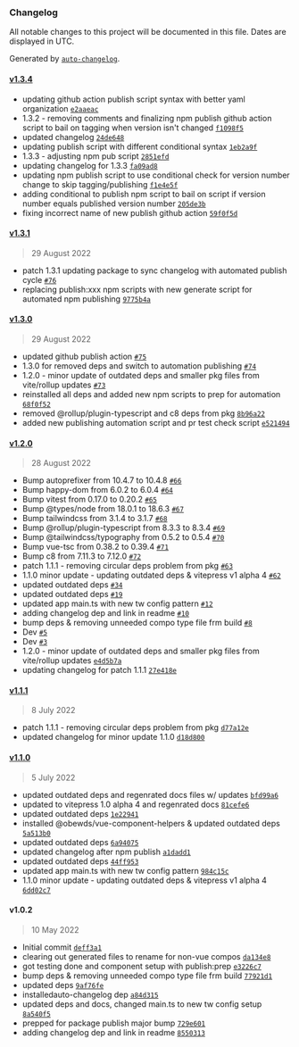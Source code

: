 ### Changelog

All notable changes to this project will be documented in this file. Dates are displayed in UTC.

Generated by [`auto-changelog`](https://github.com/CookPete/auto-changelog).

#### [v1.3.4](https://github.com/obewds/tw-bg-palette-default/compare/v1.3.1...v1.3.4)

- updating github action publish script syntax with better yaml organization [`e2aaeac`](https://github.com/obewds/tw-bg-palette-default/commit/e2aaeac36004171c3babc2f35b2449c8f18d7da6)
- 1.3.2 - removing comments and finalizing npm publish github action script to bail on tagging when version isn't changed [`f1098f5`](https://github.com/obewds/tw-bg-palette-default/commit/f1098f545b43899b7a1b3e22204b328f15287fb3)
- updated changelog [`24de648`](https://github.com/obewds/tw-bg-palette-default/commit/24de648b6783f0552d65fbcd27ad3fbac564c565)
- updating publish script with different conditional syntax [`1eb2a9f`](https://github.com/obewds/tw-bg-palette-default/commit/1eb2a9f65e38aa5b99e5bc5d49995be694ebd561)
- 1.3.3 - adjusting npm pub script [`2851efd`](https://github.com/obewds/tw-bg-palette-default/commit/2851efd5b13677bf9f02f12a18cd0e63b46083f9)
- updating changelog for 1.3.3 [`fa09ad8`](https://github.com/obewds/tw-bg-palette-default/commit/fa09ad8c04792888b8c7ccd433888b0c2320be3f)
- updating npm publish script to use conditional check for version number change to skip tagging/publishing [`f1e4e5f`](https://github.com/obewds/tw-bg-palette-default/commit/f1e4e5fba126cc5cf481ed21bd5dcb5e922aec6d)
- adding conditional to publish npm script to bail on script if version number equals published version number [`205de3b`](https://github.com/obewds/tw-bg-palette-default/commit/205de3b59eb1512f31090a211d9e6f611dac93f5)
- fixing incorrect name of new publish github action [`59f0f5d`](https://github.com/obewds/tw-bg-palette-default/commit/59f0f5dcb01b48c815078543655e2b9dd5f47207)

#### [v1.3.1](https://github.com/obewds/tw-bg-palette-default/compare/v1.3.0...v1.3.1)

> 29 August 2022

- patch 1.3.1 updating package to sync changelog with automated publish cycle [`#76`](https://github.com/obewds/tw-bg-palette-default/pull/76)
- replacing publish:xxx npm scripts with new generate script for automated npm publishing [`9775b4a`](https://github.com/obewds/tw-bg-palette-default/commit/9775b4a34cb03c854aaa2bba50686814d94e8f74)

#### [v1.3.0](https://github.com/obewds/tw-bg-palette-default/compare/v1.2.0...v1.3.0)

> 29 August 2022

- updated github publish action [`#75`](https://github.com/obewds/tw-bg-palette-default/pull/75)
- 1.3.0 for removed deps and switch to automation publishing [`#74`](https://github.com/obewds/tw-bg-palette-default/pull/74)
- 1.2.0 - minor update of outdated deps and smaller pkg files from vite/rollup updates [`#73`](https://github.com/obewds/tw-bg-palette-default/pull/73)
- reinstalled all deps and added new npm scripts to prep for automation [`68f0f52`](https://github.com/obewds/tw-bg-palette-default/commit/68f0f528029972eb646567837292823be63a37ea)
- removed @rollup/plugin-typescript and c8 deps from pkg [`8b96a22`](https://github.com/obewds/tw-bg-palette-default/commit/8b96a22ba136d491cc940840bb03ea6cfc4725b9)
- added new publishing automation script and pr test check script [`e521494`](https://github.com/obewds/tw-bg-palette-default/commit/e521494545b060d4e969c29dc506a128cdad4cc8)

#### [v1.2.0](https://github.com/obewds/tw-bg-palette-default/compare/v1.1.1...v1.2.0)

> 28 August 2022

- Bump autoprefixer from 10.4.7 to 10.4.8 [`#66`](https://github.com/obewds/tw-bg-palette-default/pull/66)
- Bump happy-dom from 6.0.2 to 6.0.4 [`#64`](https://github.com/obewds/tw-bg-palette-default/pull/64)
- Bump vitest from 0.17.0 to 0.20.2 [`#65`](https://github.com/obewds/tw-bg-palette-default/pull/65)
- Bump @types/node from 18.0.1 to 18.6.3 [`#67`](https://github.com/obewds/tw-bg-palette-default/pull/67)
- Bump tailwindcss from 3.1.4 to 3.1.7 [`#68`](https://github.com/obewds/tw-bg-palette-default/pull/68)
- Bump @rollup/plugin-typescript from 8.3.3 to 8.3.4 [`#69`](https://github.com/obewds/tw-bg-palette-default/pull/69)
- Bump @tailwindcss/typography from 0.5.2 to 0.5.4 [`#70`](https://github.com/obewds/tw-bg-palette-default/pull/70)
- Bump vue-tsc from 0.38.2 to 0.39.4 [`#71`](https://github.com/obewds/tw-bg-palette-default/pull/71)
- Bump c8 from 7.11.3 to 7.12.0 [`#72`](https://github.com/obewds/tw-bg-palette-default/pull/72)
- patch 1.1.1 - removing circular deps problem from pkg [`#63`](https://github.com/obewds/tw-bg-palette-default/pull/63)
- 1.1.0 minor update - updating outdated deps & vitepress v1 alpha 4 [`#62`](https://github.com/obewds/tw-bg-palette-default/pull/62)
- updated outdated deps [`#34`](https://github.com/obewds/tw-bg-palette-default/pull/34)
- updated outdated deps [`#19`](https://github.com/obewds/tw-bg-palette-default/pull/19)
- updated app main.ts with new tw config pattern [`#12`](https://github.com/obewds/tw-bg-palette-default/pull/12)
- adding changelog dep and link in readme [`#10`](https://github.com/obewds/tw-bg-palette-default/pull/10)
- bump deps & removing unneeded compo type file frm build [`#8`](https://github.com/obewds/tw-bg-palette-default/pull/8)
- Dev [`#5`](https://github.com/obewds/tw-bg-palette-default/pull/5)
- Dev [`#3`](https://github.com/obewds/tw-bg-palette-default/pull/3)
- 1.2.0 - minor update of outdated deps and smaller pkg files from vite/rollup updates [`e4d5b7a`](https://github.com/obewds/tw-bg-palette-default/commit/e4d5b7a545bc20f4dc7d909f4ccdc14d301cfeba)
- updating changelog for patch 1.1.1 [`27e418e`](https://github.com/obewds/tw-bg-palette-default/commit/27e418ef901a1dfba86126465f958238a82c8d73)

#### [v1.1.1](https://github.com/obewds/tw-bg-palette-default/compare/v1.1.0...v1.1.1)

> 8 July 2022

- patch 1.1.1 - removing circular deps problem from pkg [`d77a12e`](https://github.com/obewds/tw-bg-palette-default/commit/d77a12e98ca16566d4c16ba939289e76b06961a0)
- updated changelog for minor update 1.1.0 [`d18d800`](https://github.com/obewds/tw-bg-palette-default/commit/d18d8003f9a28d1f3a74b1fe9dee21dcc3035a81)

#### [v1.1.0](https://github.com/obewds/tw-bg-palette-default/compare/v1.0.2...v1.1.0)

> 5 July 2022

- updated outdated deps and regenrated docs files w/ updates [`bfd99a6`](https://github.com/obewds/tw-bg-palette-default/commit/bfd99a66a371f820fad9598272013c27fb06a375)
- updated to vitepress 1.0 alpha 4 and regenrated docs [`81cefe6`](https://github.com/obewds/tw-bg-palette-default/commit/81cefe6627032ce5634a47816a50ca0253bcaef6)
- updated outdated deps [`1e22941`](https://github.com/obewds/tw-bg-palette-default/commit/1e229413c94ec0b3fc8b1def705956f1e57cc05c)
- installed @obewds/vue-component-helpers & updated outdated deps [`5a513b0`](https://github.com/obewds/tw-bg-palette-default/commit/5a513b0448a0e8b5a41e9d9dc8bd474f792de046)
- updated outdated deps [`6a94075`](https://github.com/obewds/tw-bg-palette-default/commit/6a94075872d4011d87ef2b2624fee3a5c26dbf2d)
- updated changelog after npm publish [`a1dadd1`](https://github.com/obewds/tw-bg-palette-default/commit/a1dadd169fae3d1a9fcda72552d55bf71a33a7fb)
- updated outdated deps [`44ff953`](https://github.com/obewds/tw-bg-palette-default/commit/44ff953a4e33e3438db8e3edab5346570c1afeda)
- updated app main.ts with new tw config pattern [`984c15c`](https://github.com/obewds/tw-bg-palette-default/commit/984c15c9733ccbe1a9bd31738dabefa8531d10de)
- 1.1.0 minor update - updating outdated deps & vitepress v1 alpha 4 [`6dd02c7`](https://github.com/obewds/tw-bg-palette-default/commit/6dd02c78b5844dbbed325f12d00d84de148df438)

#### v1.0.2

> 10 May 2022

- Initial commit [`deff3a1`](https://github.com/obewds/tw-bg-palette-default/commit/deff3a1df1d05b975ef1ac55d3c69afc4d023abc)
- clearing out generated files to rename for non-vue compos [`da134e8`](https://github.com/obewds/tw-bg-palette-default/commit/da134e820a67c7d60d363b3085a80a2ee028f45b)
- got testing done and component setup with publish:prep [`e3226c7`](https://github.com/obewds/tw-bg-palette-default/commit/e3226c79f3a2b818a57857af57b435abfa657629)
- bump deps & removing unneeded compo type file frm build [`77921d1`](https://github.com/obewds/tw-bg-palette-default/commit/77921d1ebd76c18720d290a09d5c8b5ddce452a2)
- updated deps [`9af76fe`](https://github.com/obewds/tw-bg-palette-default/commit/9af76fe0db6749958ca1319398bf9effef7b74b7)
- installedauto-changelog dep [`a84d315`](https://github.com/obewds/tw-bg-palette-default/commit/a84d3150982ba0d3979ba8fcf42cae28e58210d3)
- updated deps and docs, changed main.ts to new tw config setup [`8a540f5`](https://github.com/obewds/tw-bg-palette-default/commit/8a540f5d26371d4b318fc8da2c819b1415b7b3b3)
- prepped for package publish major bump [`729e601`](https://github.com/obewds/tw-bg-palette-default/commit/729e6012b85067282d95e5a260732acb8b20b49a)
- adding changelog dep and link in readme [`8550313`](https://github.com/obewds/tw-bg-palette-default/commit/85503130cc77c5c364d42de3ac24ac74a345a416)
